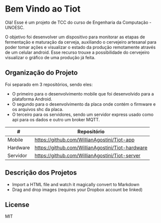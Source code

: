 # Bem Vindo ao Tiot

Olá! Esse é um projeto de TCC do curso de Engenharia da Computação - UNOESC.

O objetivo foi desenvolver um dispositivo para monitorar as etapas de fermentação e maturação da cerveja, auxiliando o cervejeiro artesanal para poder tomar ações e visualizar o estado da produção remotamente através de um celular android. Esse recurso trouxe a possibilidade do cervejeiro visualizar o gráfico de uma produção já feita.

## Organização do Projeto

Foi separado em 3 repositórios, sendo eles:
  - O primeiro para o desenvolvimento mobile que foi desenvolvido para a plataforma Android.
  - O segundo para o desenvolvimento da placa onde contém o firmware e os arquivos shc da placa.
  - O terceiro para os servidores, sendo um servidor express usado como api para os dados e outro um broker MQTT.

| # | Repositório |
| ------ | ------ |
| Mobile | https://github.com/WillianAgostini/Tiot-app |
| Hardware | https://github.com/WillianAgostini/Tiot-hardware |
| Servidor | https://github.com/WillianAgostini/Tiot-server |

## Descrição dos Projetos

  - Import a HTML file and watch it magically convert to Markdown
  - Drag and drop images (requires your Dropbox account be linked)

License
----

MIT
